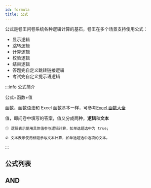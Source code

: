 ```yaml
---
id: formula
title: 公式
---
```

公式是卷王问卷系统各种逻辑计算的基石，卷王在多个场景支持使用公式：

* 显示逻辑
* 跳转逻辑
* 计算逻辑
* 校验逻辑
* 结束逻辑
* 答题完自定义跳转链接逻辑
* 考试完自定义提示语逻辑

:::info 公式简介

公式=函数+值

函数，函数语法和 Excel 函数基本一样，可参考[Excel 函数大全](https://support.microsoft.com/zh-cn/office/excel-%E5%87%BD%E6%95%B0-%E6%8C%89%E7%B1%BB%E5%88%AB%E5%88%97%E5%87%BA-5f91f4e9-7b42-46d2-9bd1-63f26a86c0eb)

值，即问卷中填写的答案，值又分成两种，**逻辑**和**文本**

    ① 逻辑表示使用具体值参与逻辑计算，如单选题选中为 true;

    ② 文本表示使用标题参与文本计算，如单选题选中选项的文本。

:::


## 公式列表


## AND
